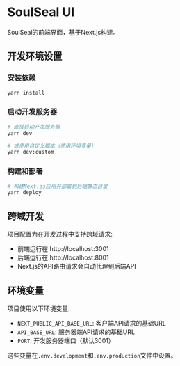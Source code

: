 # SoulSeal UI

SoulSeal的前端界面，基于Next.js构建。

## 开发环境设置

### 安装依赖
```bash
yarn install
```

### 启动开发服务器
```bash
# 直接启动开发服务器
yarn dev

# 或使用自定义脚本（使用环境变量）
yarn dev:custom
```

### 构建和部署
```bash
# 构建Next.js应用并部署到后端静态目录
yarn deploy
```

## 跨域开发

项目配置为在开发过程中支持跨域请求:

- 前端运行在 http://localhost:3001
- 后端运行在 http://localhost:8001
- Next.js的API路由请求会自动代理到后端API

## 环境变量

项目使用以下环境变量:

- `NEXT_PUBLIC_API_BASE_URL`: 客户端API请求的基础URL
- `API_BASE_URL`: 服务器端API请求的基础URL
- `PORT`: 开发服务器端口（默认3001）

这些变量在`.env.development`和`.env.production`文件中设置。
